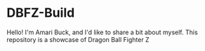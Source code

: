 # DBFZ-Build
Hello! I'm Amari Buck, and I'd like to share a bit about myself. This repository is a showcase of Dragon Ball Fighter Z
